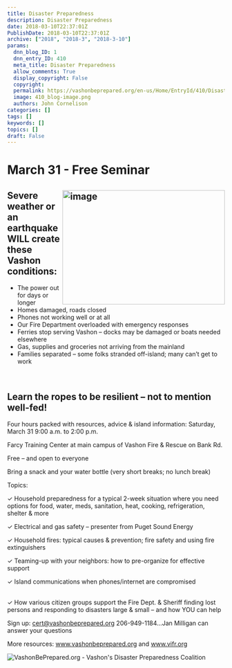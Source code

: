 ```yaml
---
title: Disaster Preparedness
description: Disaster Preparedness
date: 2018-03-10T22:37:01Z
PublishDate: 2018-03-10T22:37:01Z
archive: ["2018", "2018-3", "2018-3-10"]
params:
  dnn_blog_ID: 1
  dnn_entry_ID: 410
  meta_title: Disaster Preparedness
  allow_comments: True
  display_copyright: False
  copyright:
  permalink: https://vashonbeprepared.org/en-us/Home/EntryId/410/Disaster-Preparedness
  image: 410_blog-image.png
  authors: John Cornelison
categories: []
tags: []
keywords: []
topics: []
draft: False
---
```


<h1>March 31 - Free Seminar</h1>  <h2><a href="./images/410/Windows-Live-Writer-Disaster-Preparedness-March-31---Free-Se_CC2E-image_2.png"><img title="image" style="border-top: 0px; border-right: 0px; background-image: none; border-bottom: 0px; float: right; padding-top: 0px; padding-left: 0px; border-left: 0px; display: inline; padding-right: 0px" border="0" alt="image" src="./images/410/Windows-Live-Writer-Disaster-Preparedness-March-31---Free-Se_CC2E-image_thumb.png" width="376" align="right" height="264" /></a>Severe weather or an earthquake WILL create these Vashon conditions:</h2>  <ul>   <li>The power out for days or longer</li>    <li>Homes damaged, roads closed</li>    <li>Phones not working well or at all</li>    <li>Our Fire Department overloaded with emergency responses</li>    <li>Ferries stop serving Vashon – docks may be damaged or boats needed elsewhere</li>    <li>Gas, supplies and groceries not arriving from the mainland</li>    <li>Families separated – some folks stranded off-island; many can’t get to work</li> </ul>  <p>&#160;</p>  <h2>Learn the ropes to be resilient – not to mention well-fed!</h2>  <p>Four hours packed with resources, advice &amp; island information: Saturday, March 31 9:00 a.m. to 2:00 p.m.</p>  <p>Farcy Training Center at main campus of Vashon Fire &amp; Rescue on Bank Rd.</p>  <p>Free – and open to everyone</p>  <p>Bring a snack and your water bottle (very short breaks; no lunch break)</p>  <p>Topics:</p>  <p>✓ Household preparedness for a typical 2-week situation where you need options for food, water, meds, sanitation, heat, cooking, refrigeration, shelter &amp; more</p>  <p>✓ Electrical and gas safety – presenter from Puget Sound Energy</p>  <p>✓ Household fires: typical causes &amp; prevention; fire safety and using fire extinguishers</p>  <p>✓ Teaming-up with your neighbors: how to pre-organize for effective support</p>  <p>✓ Island communications when phones/internet are compromised</p>  <p>   <br />✓ How various citizen groups support the Fire Dept. &amp; Sheriff finding lost persons and responding to disasters large &amp; small – and how YOU can help</p>  <p>Sign up: <a href="mailto:cert@vashonbeprepared.org">cert@vashonbeprepared.org</a> 206-949-1184…Jan Milligan can answer your questions</p>  <p>More resources: <a href="http://www.vashonbeprepared.org">www.vashonbeprepared.org</a> and <a href="http://www.vifr.org">www.vifr.org</a></p>  <p><img alt="VashonBePrepared.org - Vashon&#39;s Disaster Preparedness Coalition" src="/Portals/1/Graphics/Logos/VashonBePrepared.433x80trans.gif?ver=2015-03-15-123631-657" /></p>
